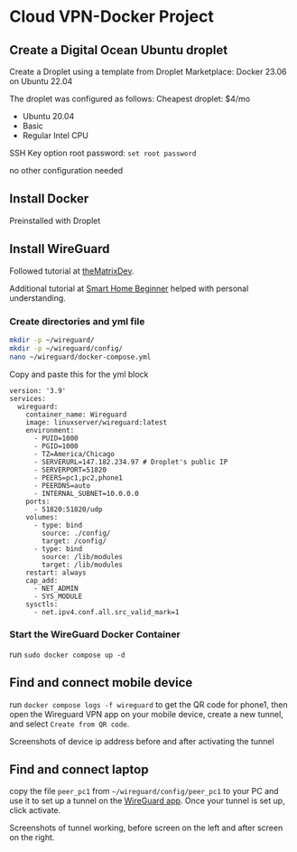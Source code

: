 # Cloud VPN-Docker Project

## Create a Digital Ocean Ubuntu droplet

Create a Droplet using a template from Droplet Marketplace: Docker 23.06 on Ubuntu 22.04

The droplet was configured as follows:
Cheapest droplet: $4/mo
- Ubuntu 20.04
- Basic
- Regular Intel CPU

SSH Key option
root password: `set root password`

no other configuration needed

## Install Docker

Preinstalled with Droplet

## Install WireGuard

Followed tutorial at [theMatrixDev](https://thematrix.dev/setup-wireguard-vpn-server-with-docker/).

Additional tutorial at [Smart Home Beginner](https://www.smarthomebeginner.com/wireguard-docker-compose-guide-2023/) helped with personal understanding.

### Create directories and yml file
```bash
mkdir -p ~/wireguard/
mkdir -p ~/wireguard/config/
nano ~/wireguard/docker-compose.yml
```

Copy and paste this for the yml block
```
version: '3.9'
services:
  wireguard:
    container_name: Wireguard
    image: linuxserver/wireguard:latest
    environment:
      - PUID=1000
      - PGID=1000
      - TZ=America/Chicago
      - SERVERURL=147.182.234.97 # Droplet's public IP
      - SERVERPORT=51820
      - PEERS=pc1,pc2,phone1
      - PEERDNS=auto
      - INTERNAL_SUBNET=10.0.0.0
    ports:
      - 51820:51820/udp
    volumes:
      - type: bind
        source: ./config/
        target: /config/
      - type: bind
        source: /lib/modules
        target: /lib/modules
    restart: always
    cap_add:
      - NET_ADMIN
      - SYS_MODULE
    sysctls:
      - net.ipv4.conf.all.src_valid_mark=1
```

### Start the WireGuard Docker Container
run `sudo docker compose up -d`

## Find and connect mobile device
run `docker compose logs -f wireguard` to get the QR code for phone1, then open the Wireguard VPN app on your mobile device, create a new tunnel, and select `Create from QR code`. 

Screenshots of device ip address before and after activating the tunnel

## Find and connect laptop
copy the file `peer_pc1` from `~/wireguard/config/peer_pc1` to your PC and use it to set up a tunnel on the [WireGuard app](https://www.wireguard.com/install/). Once your tunnel is set up, click activate.

Screenshots of tunnel working, before screen on the left and after screen on the right.

